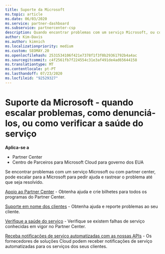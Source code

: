```yaml
---
title: Suporte da Microsoft
ms.topic: article
ms.date: 06/03/2020
ms.service: partner-dashboard
ms.subservice: partnercenter-csp
description: Quando encontrar problemas com um serviço Microsoft, ou com o Partner Center, pode escalar para a Microsoft para pedir ajuda e rastrear o problema até que seja resolvido.
author: Kim-Davis
ms.author: kimnich
ms.localizationpriority: medium
ms.custom: SEOMAY.20
ms.openlocfilehash: 2531534106f421e7378f1f3f0b29361792b4a4ac
ms.sourcegitcommit: c4f2561fb7f224554c31e3af491de4ad65644158
ms.translationtype: MT
ms.contentlocale: pt-PT
ms.lasthandoff: 07/23/2020
ms.locfileid: "92529327"
---
```

# <a name="support-from-microsoft---when-to-escalate-issues-how-to-report-them-or-how-to-check-service-health"></a>Suporte da Microsoft - quando escalar problemas, como denunciá-los, ou como verificar a saúde do serviço

**Aplica-se a**

- Partner Center
- Centro de Parceiros para Microsoft Cloud para governo dos EUA

Se encontrar problemas com um serviço Microsoft ou com partner center, pode escalar para a Microsoft para pedir ajuda e rastrear o problema até que seja resolvido.

[Apoio ao Partner Center](report-problems-with-partner-center.md) - Obtenha ajuda e crie bilhetes para todos os programas do Partner Center.

[Suporte em nome dos clientes](report-problems-on-behalf-of-a-customer.md) - Obtenha ajuda e reporte problemas ao seu cliente.

[Verifique a saúde do serviço](check-service-health.md) - Verifique se existem falhas de serviço conhecidas em vigor no Partner Center.

[Receba notificações de serviço automatizadas com as nossas APIs](get-automated-service-notifications-with-our-apis.md) - Os fornecedores de soluções Cloud podem receber notificações de serviço automatizadas para os serviços dos seus clientes.


 

 



